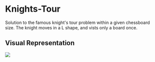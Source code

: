 # Knights-Tour
Solution to the famous knight's tour problem within a given chessboard size. The knight moves in a L shape, and vists only a board once.

## Visual Representation
![](https://upload.wikimedia.org/wikipedia/commons/c/ca/Knights-Tour-Animation.gif)

